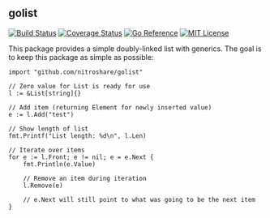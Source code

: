 ## golist

[![Build Status](https://github.com/nitroshare/golist/actions/workflows/test.yml/badge.svg)](https://github.com/nitroshare/golist/actions/workflows/test.yml)
[![Coverage Status](https://coveralls.io/repos/github/nitroshare/golist/badge.svg?branch=main)](https://coveralls.io/github/nitroshare/golist?branch=main)
[![Go Reference](https://pkg.go.dev/badge/github.com/nitroshare/golist.svg)](https://pkg.go.dev/github.com/nitroshare/golist)
[![MIT License](https://img.shields.io/badge/license-MIT-9370d8.svg?style=flat)](https://opensource.org/licenses/MIT)

This package provides a simple doubly-linked list with generics. The goal is to keep this package as simple as possible:

```golang
import "github.com/nitroshare/golist"

// Zero value for List is ready for use
l := &List[string]{}

// Add item (returning Element for newly inserted value)
e := l.Add("test")

// Show length of list
fmt.Printf("List length: %d\n", l.Len)

// Iterate over items
for e := l.Front; e != nil; e = e.Next {
    fmt.Println(e.Value)

    // Remove an item during iteration
    l.Remove(e)

    // e.Next will still point to what was going to be the next item
}
```
